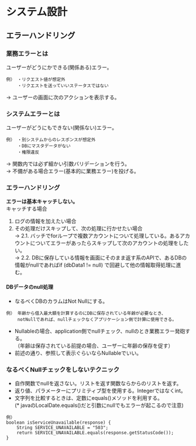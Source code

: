 # システム設計
## エラーハンドリング
### 業務エラーとは
ユーザーがどうにかできる(関係ある)エラー。
```
例） ・リクエスト値が想定外
　 　・リクエストを送っていいステータスではない
```
→ ユーザーの画面に次のアクションを表示する。
### システムエラーとは
ユーザーがどうにもできない(関係ない)エラー。
```
例） ・別システムからのレスポンスが想定外
　 　・DBにマスタデータがない
　 　・権限違反
```

→ 関数内では必ず細かい引数バリデーションを行う。<br>
→ 不備がある場合エラー(基本的に業務エラー)を投げる。

### エラーハンドリング
**エラーは基本キャッチしない。**<br>
キャッチする場合<br>
1. ログの情報を加えたい場合
2. その処理だけスキップして、次の処理に行かせたい場合<br>
 → 2.1. バッチでforループで複数アカウントについて処理している。あるアカウントについてエラーがあったらスキップして次のアカウントの処理をしたい。<br>
 → 2.2. DBに保存している情報を画面にそのまま返す系のAPIで、あるDBの情報がnullであればif (dbData1 != null) で回避して他の情報取得処理に進む。<br>


#### DBデータのnull処理
- なるべくDBのカラムはNot Nullにする。
```
例） 年齢から借入最大額を計算するのにDBに保存されている年齢が必要なとき、
　 　notNullであれば、nullチェックなくアプリケーション側で計算に使用できる。
```
- Nullableの場合、application側でnullチェック、nullのとき業務エラー発砲する。<br>
  （年齢は保存されている前提の場合、ユーザーに年齢の保存を促す）
- 前述の通り、参照して表示ぐらいならNullableでいい。

### なるべくNullチェックをしないテクニック
- 自作関数でnullを返さない。リストを返す関数ならからのリストを返す。
- 返り値、パラメーターにプリミティブ型を使用する。Integerではなくint。
- 文字列を比較するときは、定数にequals()メソッドを利用する。<br>
  (* javaのLocalDate.equals()だと引数にnullでもエラーが起こるので注意)
```
例）
boolean isServiceUnavailable(response) {
	String SERVICE_UNAVAILABLE = "503";
	return SERVICE_UNAVAILABLE.equals(response.getStatusCode());
}
```
